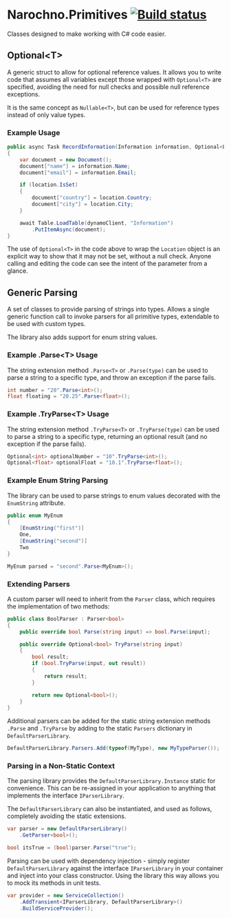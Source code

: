 # Narochno.Primitives [![Build status](https://ci.appveyor.com/api/projects/status/cp7e8kiashwtrcdd/branch/master?svg=true)](https://ci.appveyor.com/project/Narochno/narochno-primitives/branch/master)
Classes designed to make working with C# code easier.

## Optional&lt;T&gt;
A generic struct to allow for optional reference values. It allows you to write code that assumes all variables except those wrapped with `Optional<T>` are specified, avoiding the need for null checks and possible null reference exceptions.

It is the same concept as `Nullable<T>`, but can be used for reference types instead of only value types.

### Example Usage
```csharp
public async Task RecordInformation(Information information, Optional<Location> location)
{
    var document = new Document();
    document["name"] = information.Name;
    document["email"] = information.Email;

    if (location.IsSet)
    {
        document["country"] = location.Country;
        document["city"] = location.City;
    }

    await Table.LoadTable(dynamoClient, "Information")
        .PutItemAsync(document);
}
```

The use of `Optional<T>` in the code above to wrap the `Location` object is an explicit way to show that it may not be set, without a null check. Anyone calling and editing the code can see the intent of the parameter from a glance.

## Generic Parsing
A set of classes to provide parsing of strings into types. Allows a single generic function call to invoke parsers for all primitive types, extendable to be used with custom types.

The library also adds support for enum string values.
### Example .Parse&lt;T&gt; Usage
The string extension method `.Parse<T>` or `.Parse(type)` can be used to parse a string to a specific type, and throw an exception if the parse fails.
```csharp
int number = "20".Parse<int>();
float floating = "20.25".Parse<float>();
```
### Example .TryParse&lt;T&gt; Usage
The string extension method `.TryParse<T>` or `.TryParse(type)` can be used to parse a string to a specific type, returning an optional result (and no exception if the parse fails).
```csharp
Optional<int> optionalNumber = "10".TryParse<int>();
Optional<float> optionalFloat = "10.1".TryParse<float>();
```
### Example Enum String Parsing
The library can be used to parse strings to enum values decorated with the `EnumString` attribute.
```csharp
public enum MyEnum
{
    [EnumString("first")]
    One,
    [EnumString("second")]
    Two
}

MyEnum parsed = "second".Parse<MyEnum>();
```

### Extending Parsers
A custom parser will need to inherit from the `Parser` class, which requires the implementation of two methods:
```csharp
public class BoolParser : Parser<bool>
{
    public override bool Parse(string input) => bool.Parse(input);

    public override Optional<bool> TryParse(string input)
    {
        bool result;
        if (bool.TryParse(input, out result))
        {
            return result;
        }

        return new Optional<bool>();
    }
}
```
Additional parsers can be added for the static string extension methods `.Parse` and `.TryParse` by adding to the static `Parsers` dictionary in `DefaultParserLibrary`.
```csharp
DefaultParserLibrary.Parsers.Add(typeof(MyType), new MyTypeParser());
```
### Parsing in a Non-Static Context
The parsing library provides the `DefaultParserLibrary.Instance` static for convenience. This can be re-assigned in your application to anything that implements the interface `IParserLibrary`.

The `DefaultParserLibrary` can also be instantiated, and used as follows, completely avoiding the static extensions.
```csharp
var parser = new DefaultParserLibrary()
    .GetParser<bool>();

bool itsTrue = (bool)parser.Parse("true");
```
Parsing can be used with dependency injection - simply register `DefaultParserLibrary` against the interface `IParserLibrary` in your container and inject into your class constructor. Using the library this way allows you to mock its methods in unit tests.
```csharp
var provider = new ServiceCollection()
    .AddTransient<IParserLibrary, DefaultParserLibrary>()
    .BuildServiceProvider();
```
